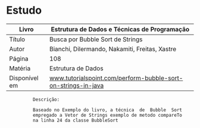# Estudo

| Livro |   Estrutura de Dados e Técnicas de Programação |
| ------ | ------ |
| Título | Busca por Bubble Sort de Strings |
| Autor | Bianchi, Dilermando, Nakamiti, Freitas, Xastre |
| Página | 108 |
| Matéria | Estrutura de Dados |
| Disponível em | www.tutorialspoint.com/perform-bubble-sort-on-strings-in-java |

              Descrição:
              
              Baseado no Exemplo do livro, a técnica  de  Bubble  Sort
              empregado a Vetor de Strings exemplo de metodo compareTo 
              na linha 24 da classe BubbleSort
              
